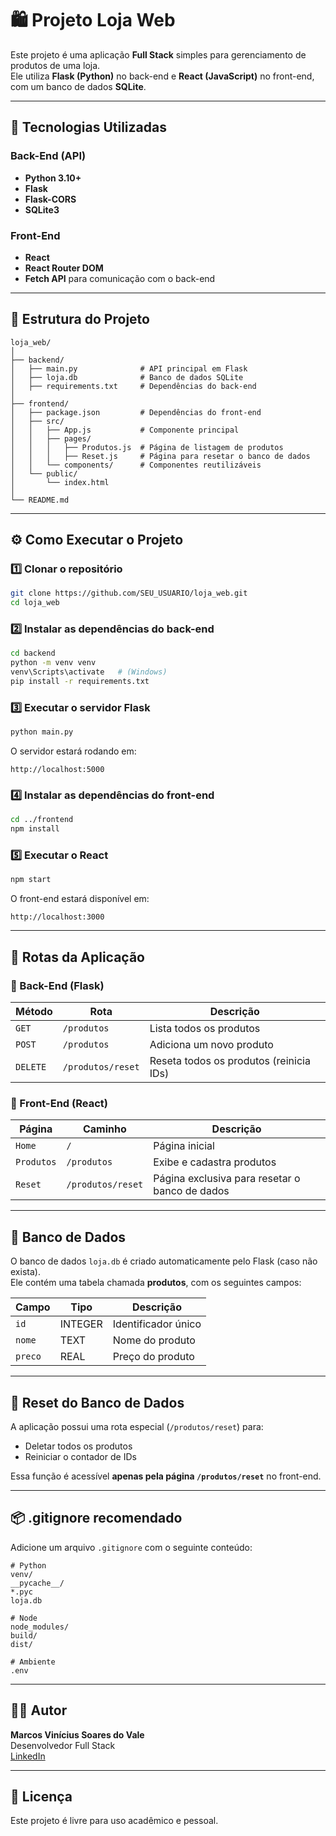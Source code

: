 # 🛍️ Projeto Loja Web

Este projeto é uma aplicação **Full Stack** simples para gerenciamento de produtos de uma loja.  
Ele utiliza **Flask (Python)** no back-end e **React (JavaScript)** no front-end, com um banco de dados **SQLite**.

---

## 🚀 Tecnologias Utilizadas

### Back-End (API)
- **Python 3.10+**
- **Flask**
- **Flask-CORS**
- **SQLite3**

### Front-End
- **React**
- **React Router DOM**
- **Fetch API** para comunicação com o back-end

---

## 🧠 Estrutura do Projeto

```
loja_web/
│
├── backend/
│   ├── main.py              # API principal em Flask
│   ├── loja.db              # Banco de dados SQLite
│   ├── requirements.txt     # Dependências do back-end
│
├── frontend/
│   ├── package.json         # Dependências do front-end
│   ├── src/
│   │   ├── App.js           # Componente principal
│   │   ├── pages/
│   │   │   ├── Produtos.js  # Página de listagem de produtos
│   │   │   ├── Reset.js     # Página para resetar o banco de dados
│   │   └── components/      # Componentes reutilizáveis
│   └── public/
│       └── index.html
│
└── README.md
```

---

## ⚙️ Como Executar o Projeto

### 1️⃣ Clonar o repositório
```bash
git clone https://github.com/SEU_USUARIO/loja_web.git
cd loja_web
```

### 2️⃣ Instalar as dependências do **back-end**
```bash
cd backend
python -m venv venv
venv\Scripts\activate   # (Windows)
pip install -r requirements.txt
```

### 3️⃣ Executar o servidor Flask
```bash
python main.py
```
O servidor estará rodando em:
```
http://localhost:5000
```

### 4️⃣ Instalar as dependências do **front-end**
```bash
cd ../frontend
npm install
```

### 5️⃣ Executar o React
```bash
npm start
```
O front-end estará disponível em:
```
http://localhost:3000
```

---

## 🧩 Rotas da Aplicação

### 🔹 Back-End (Flask)
| Método | Rota | Descrição |
|--------|-------|-----------|
| `GET` | `/produtos` | Lista todos os produtos |
| `POST` | `/produtos` | Adiciona um novo produto |
| `DELETE` | `/produtos/reset` | Reseta todos os produtos (reinicia IDs) |

### 🔹 Front-End (React)
| Página | Caminho | Descrição |
|--------|----------|-----------|
| `Home` | `/` | Página inicial |
| `Produtos` | `/produtos` | Exibe e cadastra produtos |
| `Reset` | `/produtos/reset` | Página exclusiva para resetar o banco de dados |

---

## 🧱 Banco de Dados

O banco de dados `loja.db` é criado automaticamente pelo Flask (caso não exista).  
Ele contém uma tabela chamada **produtos**, com os seguintes campos:

| Campo | Tipo | Descrição |
|--------|------|-----------|
| `id` | INTEGER | Identificador único |
| `nome` | TEXT | Nome do produto |
| `preco` | REAL | Preço do produto |

---

## 🔁 Reset do Banco de Dados

A aplicação possui uma rota especial (`/produtos/reset`) para:
- Deletar todos os produtos
- Reiniciar o contador de IDs

Essa função é acessível **apenas pela página `/produtos/reset`** no front-end.

---

## 📦 .gitignore recomendado

Adicione um arquivo `.gitignore` com o seguinte conteúdo:
```
# Python
venv/
__pycache__/
*.pyc
loja.db

# Node
node_modules/
build/
dist/

# Ambiente
.env
```

---

## 👨‍💻 Autor

**Marcos Vinícius Soares do Vale**  
Desenvolvedor Full Stack  
[LinkedIn](https://www.linkedin.com/in/marcosviniciussoares)

---

## 🧾 Licença
Este projeto é livre para uso acadêmico e pessoal.
